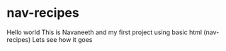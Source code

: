 # nav-recipes
Hello world
This is Navaneeth and my first project using basic html (nav-recipes)
Lets see how it goes
